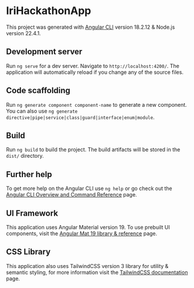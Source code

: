 # IriHackathonApp

This project was generated with [Angular CLI](https://github.com/angular/angular-cli) version 18.2.12 & Node.js version 22.4.1.

## Development server

Run `ng serve` for a dev server. Navigate to `http://localhost:4200/`. The application will automatically reload if you change any of the source files.

## Code scaffolding

Run `ng generate component component-name` to generate a new component. You can also use `ng generate directive|pipe|service|class|guard|interface|enum|module`.

## Build

Run `ng build` to build the project. The build artifacts will be stored in the `dist/` directory.

## Further help

To get more help on the Angular CLI use `ng help` or go check out the [Angular CLI Overview and Command Reference](https://angular.dev/tools/cli) page.

## UI Framework

This application uses Angular Material version 19. To use prebuilt UI components, visit the [Angular Mat 19 library & reference](https://material.angular.io/) page.

## CSS Library

This application also uses TailwindCSS version 3 library for utility & semantic styling, for more information visit the [TailwindCSS documentation](https://tailwindcss.com/docs/installation) page.